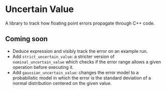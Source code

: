 # Uncertain Value
A library to track how floating point errors propagate through C++ code.

## Coming soon
- Deduce expression and visibly track the error on an example run.
- Add `strict_uncertain_value`: a stricter version of `nominal_uncertain_value` which checks if the error range allows a given operation before executing it.
- Add `gaussian_uncertain_value`: changes the error model to a probabilistic model in which the error is the standard deviation of a normal distribution centered on the given value.
